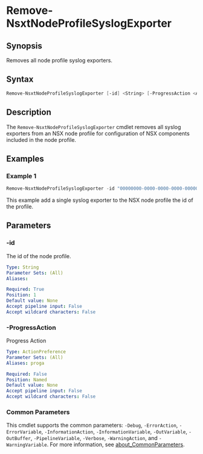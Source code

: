 # Remove-NsxtNodeProfileSyslogExporter

## Synopsis

Removes all node profile syslog exporters.

## Syntax

```powershell
Remove-NsxtNodeProfileSyslogExporter [-id] <String> [-ProgressAction <ActionPreference>] [<CommonParameters>]
```

## Description

The `Remove-NsxtNodeProfileSyslogExporter` cmdlet removes all syslog exporters from an NSX node profile for configuration of NSX components included in the node profile.

## Examples

### Example 1

```powershell
Remove-NsxtNodeProfileSyslogExporter -id "00000000-0000-0000-0000-000000000001"
```

This example add a single syslog exporter to the NSX node profile the id of the profile.

## Parameters

### -id

The id of the node profile.

```yaml
Type: String
Parameter Sets: (All)
Aliases:

Required: True
Position: 1
Default value: None
Accept pipeline input: False
Accept wildcard characters: False
```

### -ProgressAction

Progress Action

```yaml
Type: ActionPreference
Parameter Sets: (All)
Aliases: proga

Required: False
Position: Named
Default value: None
Accept pipeline input: False
Accept wildcard characters: False
```

### Common Parameters

This cmdlet supports the common parameters: `-Debug`, `-ErrorAction`, `-ErrorVariable`, `-InformationAction`, `-InformationVariable`, `-OutVariable`, `-OutBuffer`, `-PipelineVariable`, `-Verbose`, `-WarningAction`, and `-WarningVariable`. For more information, see [about_CommonParameters](http://go.microsoft.com/fwlink/?LinkID=113216).
